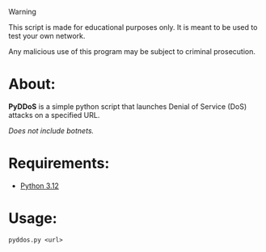 > [!WARNING]
> This script is made for educational purposes only. It is meant to be used to test your own network.
> 
> Any malicious use of this program may be subject to criminal prosecution.

# About:

**PyDDoS** is a simple python script that launches Denial of Service (DoS) attacks on a specified URL.

_Does not include botnets._

# Requirements:

- [Python 3.12](https://www.python.org/downloads/)

# Usage:

`pyddos.py <url>`
